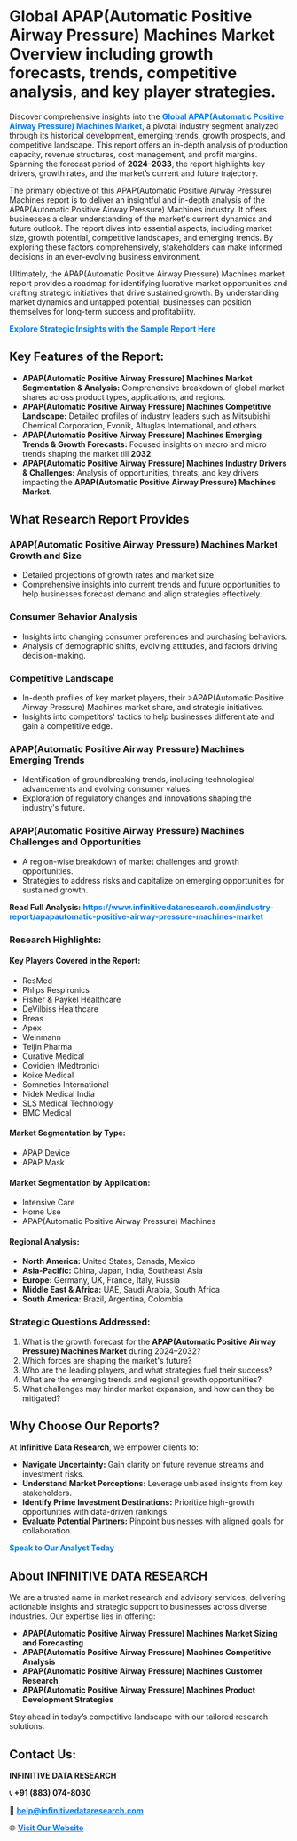 <h1>Global APAP(Automatic Positive Airway Pressure) Machines Market Overview including growth forecasts, trends, competitive analysis, and key player strategies.</h1>
<p>
Discover comprehensive insights into the 
<a href="https://www.infinitivedataresearch.com/industry-report/apapautomatic-positive-airway-pressure-machines-market" rel="dofollow" style="color: #007BFF; text-decoration: none;"><strong>Global APAP(Automatic Positive Airway Pressure) Machines Market</strong></a>, a pivotal industry segment analyzed through its historical development, emerging trends, growth prospects, and competitive landscape. This report offers an in-depth analysis of production capacity, revenue structures, cost management, and profit margins. Spanning the forecast period of <strong>2024–2033</strong>, the report highlights key drivers, growth rates, and the market’s current and future trajectory.
</p>
<p>
The primary objective of this APAP(Automatic Positive Airway Pressure) Machines report is to deliver an insightful and in-depth analysis of the APAP(Automatic Positive Airway Pressure) Machines industry. It offers businesses a clear understanding of the market's current dynamics and future outlook. The report dives into essential aspects, including market size, growth potential, competitive landscapes, and emerging trends. By exploring these factors comprehensively, stakeholders can make informed decisions in an ever-evolving business environment.
</p>
<p>
Ultimately, the APAP(Automatic Positive Airway Pressure) Machines market report provides a roadmap for identifying lucrative market opportunities and crafting strategic initiatives that drive sustained growth. By understanding market dynamics and untapped potential, businesses can position themselves for long-term success and profitability.
</p>
<p>
<a href="https://www.infinitivedataresearch.com/request-sample/reportId=112480" style="color: #007BFF; text-decoration: none;"><strong>Explore Strategic Insights with the Sample Report Here</strong></a>
</p>

<h2>Key Features of the Report:</h2>
<ul>
<li><strong>APAP(Automatic Positive Airway Pressure) Machines Market Segmentation & Analysis:</strong> Comprehensive breakdown of global market shares across product types, applications, and regions.</li>
<li><strong>APAP(Automatic Positive Airway Pressure) Machines Competitive Landscape:</strong> Detailed profiles of industry leaders such as Mitsubishi Chemical Corporation, Evonik, Altuglas International, and others.</li>
<li><strong>APAP(Automatic Positive Airway Pressure) Machines Emerging Trends & Growth Forecasts:</strong> Focused insights on macro and micro trends shaping the market till <strong>2032</strong>.</li>
<li><strong>APAP(Automatic Positive Airway Pressure) Machines Industry Drivers & Challenges:</strong> Analysis of opportunities, threats, and key drivers impacting the <strong>APAP(Automatic Positive Airway Pressure) Machines Market</strong>.</li>
</ul>

<h2>What Research Report Provides</h2>
<h3>APAP(Automatic Positive Airway Pressure) Machines Market Growth and Size</h3>
<ul>
<li>Detailed projections of growth rates and market size.</li>
<li>Comprehensive insights into current trends and future opportunities to help businesses forecast demand and align strategies effectively.</li>
</ul>

<h3>Consumer Behavior Analysis</h3>
<ul>
<li>Insights into changing consumer preferences and purchasing behaviors.</li>
<li>Analysis of demographic shifts, evolving attitudes, and factors driving decision-making.</li>
</ul>

<h3>Competitive Landscape</h3>
<ul>
<li>In-depth profiles of key market players, their >APAP(Automatic Positive Airway Pressure) Machines market share, and strategic initiatives.</li>
<li>Insights into competitors' tactics to help businesses differentiate and gain a competitive edge.</li>
</ul>

<h3>APAP(Automatic Positive Airway Pressure) Machines Emerging Trends</h3>
<ul>
<li>Identification of groundbreaking trends, including technological advancements and evolving consumer values.</li>
<li>Exploration of regulatory changes and innovations shaping the industry's future.</li>
</ul>

<h3>APAP(Automatic Positive Airway Pressure) Machines Challenges and Opportunities</h3>
<ul>
<li>A region-wise breakdown of market challenges and growth opportunities.</li>
<li>Strategies to address risks and capitalize on emerging opportunities for sustained growth.</li>
</ul>
<p><strong>Read Full Analysis:</strong> <a href="https://www.infinitivedataresearch.com/industry-report/apapautomatic-positive-airway-pressure-machines-market" rel="dofollow" style="color: #007BFF; text-decoration: none;"><strong>https://www.infinitivedataresearch.com/industry-report/apapautomatic-positive-airway-pressure-machines-market</strong></a></p>
<h3>Research Highlights:</h3>
<h4>Key Players Covered in the Report:</h4>
<ul><li>ResMed</li><li>Phlips Respironics</li><li>Fisher &amp; Paykel Healthcare</li><li>DeVilbiss Healthcare</li><li>Breas</li><li>Apex</li><li>Weinmann</li><li>Teijin Pharma</li><li>Curative Medical</li><li>Covidien (Medtronic)</li><li>Koike Medical</li><li>Somnetics International</li><li>Nidek Medical India</li><li>SLS Medical Technology</li><li>BMC Medical</li></ul>
<h4>Market Segmentation by Type:</h4>
<ul><li>APAP Device</li><li>APAP Mask</li></ul>
<h4>Market Segmentation by Application:</h4>
<ul><li>Intensive Care</li><li>Home Use</li><li>APAP(Automatic Positive Airway Pressure) Machines</li></ul>

<h4>Regional Analysis:</h4>
<ul>
<li><strong>North America:</strong> United States, Canada, Mexico</li>
<li><strong>Asia-Pacific:</strong> China, Japan, India, Southeast Asia</li>
<li><strong>Europe:</strong> Germany, UK, France, Italy, Russia</li>
<li><strong>Middle East & Africa:</strong> UAE, Saudi Arabia, South Africa</li>
<li><strong>South America:</strong> Brazil, Argentina, Colombia</li>
</ul>

<h3>Strategic Questions Addressed:</h3>
<ol>
<li>What is the growth forecast for the <strong>APAP(Automatic Positive Airway Pressure) Machines Market</strong> during 2024–2032?</li>
<li>Which forces are shaping the market's future?</li>
<li>Who are the leading players, and what strategies fuel their success?</li>
<li>What are the emerging trends and regional growth opportunities?</li>
<li>What challenges may hinder market expansion, and how can they be mitigated?</li>
</ol>

<h2>Why Choose Our Reports?</h2>
<p>At <strong>Infinitive Data Research</strong>, we empower clients to:</p>
<ul>
<li><strong>Navigate Uncertainty:</strong> Gain clarity on future revenue streams and investment risks.</li>
<li><strong>Understand Market Perceptions:</strong> Leverage unbiased insights from key stakeholders.</li>
<li><strong>Identify Prime Investment Destinations:</strong> Prioritize high-growth opportunities with data-driven rankings.</li>
<li><strong>Evaluate Potential Partners:</strong> Pinpoint businesses with aligned goals for collaboration.</li>
</ul>
<p><a href="https://www.infinitivedataresearch.com/industry-report/apapautomatic-positive-airway-pressure-machines-market" rel="dofollow" style="color: #007BFF; text-decoration: none;"><strong>Speak to Our Analyst Today</strong></a></p>

<h2>About INFINITIVE DATA RESEARCH</h2>
<p>We are a trusted name in market research and advisory services, delivering actionable insights and strategic support to businesses across diverse industries. Our expertise lies in offering:</p>
<ul>
<li><strong>APAP(Automatic Positive Airway Pressure) Machines Market Sizing and Forecasting</strong></li>
<li><strong>APAP(Automatic Positive Airway Pressure) Machines Competitive Analysis</strong></li>
<li><strong>APAP(Automatic Positive Airway Pressure) Machines Customer Research</strong></li>
<li><strong>APAP(Automatic Positive Airway Pressure) Machines Product Development Strategies</strong></li>
</ul>
<p>Stay ahead in today’s competitive landscape with our tailored research solutions.</p>

<h2>Contact Us:</h2>
<p><strong>INFINITIVE DATA RESEARCH</strong></p>
<p>📞 <strong>+91 (883) 074-8030</strong></p>
<p>📧 <strong><a href="mailto:help@infinitivedataresearch.com" style="color: #007BFF;">help@infinitivedataresearch.com</a></strong></p>
<p>🌐 <strong><a href="https://www.infinitivedataresearch.com" rel="dofollow" style="color: #007BFF;">Visit Our Website</a></strong></p>